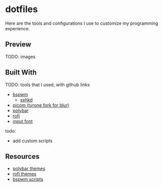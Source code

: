 # dotfiles

Here are the tools and configurations I use to customize my programming experience.

## Preview

TODO: images

## Built With

TODO: tools that I used, with github links

- [bspwm](https://github.com/baskerville/bspwm)
  - [sxhkd](https://github.com/baskerville/sxhkd)
- [picom (tyrone fork for blur)](https://github.com/tryone144/compton/tree/feature/dual_kawase)
- [polybar](https://github.com/polybar/polybar)
- [rofi](https://github.com/davatorium/rofi)
- [input font](https://input.fontbureau.com/)

todo:

- add custom scripts

## Resources

- [polybar themes](https://github.com/adi1090x/polybar-themes)
- [rofi themes](https://github.com/adi1090x/rofi)
- [bspwm scripts](https://github.com/Chrysostomus/bspwm-scripts)
